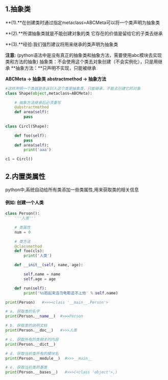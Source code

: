 ## 1.抽象类

**(1).**在创建类时通过指定metaclass=ABCMeta可以将一个类声明为抽象类

**(2).**所谓抽象类就是不能创建对象的类  它存在的价值是留给它的子类去继承

**(3).**经验:我们强烈建议将用来继承的类声明为抽象类

**注意:**
(python语法中是没有真正的抽象类和抽象方法，需要使用abc模块去实现类和方法的抽象)
抽象类：不会使用这个类去对象创建（不会实例化），只是用继承
**抽象方法：**只声明不实现，只能被继承

**ABCMeta -> 抽象类**
**abstractmethod -> 抽象方法**

```python
#这样声明一个类就是告诉别人这个类是抽象类，只能继承，不能去创建它的对象
class Shape(object,metaclass=ABCMeta):

    # 抽象方法继承后必须重写
    @abstractmethod
    def area(self):
        pass
        
class Circl(Shape):

    def foo(self):
        pass
    def area(self):
        print('aaa')

c1 = Circl()
```

## 2.内置类属性

python中,系统自动给所有类添加一些类属性,用来获取类的相关信息

#### 例如: 创建一个人类

```python
class Person():
	'''人类'''

	# 类属性
	num = 0

	# 类方法
	@classmethod
	def foo(cls):
		print('人类')

	def __init__(self, name, age):

		self.name = name
		self.age = age

	def run(self):
		print('%s跑起来连乌龟都追不上他' % self.name)

print(Person)   #>>><class '__main__.Person'>

# a. 获取类的名字
print(Person.__name__)  #>>>Person

# b. 获取类的说明文档
print(Person.__doc__)   #>>>人类

# c. 获取所有的类相关的内容
print(Person.__dict__)  

# d. 获取当前类所有的模块名
print(Person.__module__)  #>>>__main__

# e. 获取当前类的基类
print(Person.__bases__)   #>>>(<class 'object'>,)
```















